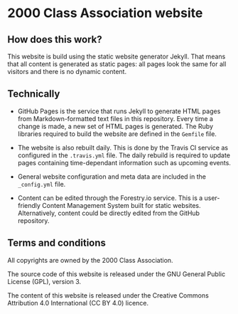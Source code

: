 # 2000 Class Association website

## How does this work?

This website is build using the static website generator Jekyll. That means that
all content is generated as static pages: all pages look the same for all
visitors and there is no dynamic content.

## Technically

- GitHub Pages is the service that runs Jekyll to generate HTML pages from 
  Markdown-formatted text files in this repository. Every time a change is made,
  a new set of HTML pages is generated. The Ruby libraries required to build the
  website are defined in the `Gemfile` file.

- The website is also rebuilt daily. This is done by the Travis CI service as 
  configured in the `.travis.yml` file. The daily rebuild is required to update
  pages containing time-dependant information such as upcoming events.

- General website configuration and meta data are included in the `_config.yml`
  file.

- Content can be edited through the Forestry.io service. This is a user-friendly
  Content Management System built for static websites. Alternatively, content
  could be directly edited from the GitHub repository.

## Terms and conditions

All copyrights are owned by the 2000 Class Association.

The source code of this website is released under the GNU General Public 
License (GPL), version 3.

The content of this website is released under the Creative Commons Attribution 
4.0 International (CC BY 4.0) licence.
